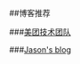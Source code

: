 ##博客推荐

###[美团技术团队](http://tech.meituan.com/mt-apk-adaptation.html)


###[Jason's blog](http://jiajixin.cn/)